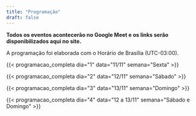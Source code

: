 ```yaml
---
title: "Programação"
draft: false
---
```


**Todos os eventos acontecerão no Google Meet e os links serão disponibilizados aqui no site.**

A programação foi elaborada com o Horário de Brasília (UTC-03:00). 

{{< programacao_completa dia="1" data="11/11" semana="Sexta" >}}

{{< programacao_completa dia="2" data="12/11" semana="Sábado" >}}

{{< programacao_completa dia="3" data="13/11" semana="Domingo" >}}

{{< programacao_completa dia="4" data="12 a 13/11" semana="Sábado e Domingo" >}}
